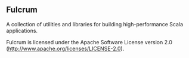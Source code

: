 Fulcrum
-------

A collection of utilities and libraries for building high-performance Scala
applications.

Fulcrum is licensed under the Apache Software License version 2.0
(http://www.apache.org/licenses/LICENSE-2.0).

